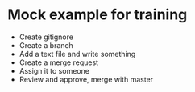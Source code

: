 # Mock example for training

- Create gitignore
- Create a branch
- Add a text file and write something
- Create a merge request
- Assign it to someone
- Review and approve, merge with master
